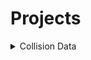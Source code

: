 # Projects
<div>

<details>
<summary> Collision Data </summary>
<small>Source: <i>NYCOpenData</i></small>

* [Motor Vehicle Collisions - Vehicles](https://data.cityofnewyork.us/Public-Safety/Motor-Vehicle-Collisions-Vehicles/bm4k-52h4/about_data)
Contains details on each vehicle involved in the crash.
* [Motor Vehicle Collisions - Crashes](https://data.cityofnewyork.us/Public-Safety/Motor-Vehicle-Collisions-Crashes/h9gi-nx95/about_data)
Contains details of crash events.
* [Motor Vehicle Collisions - Person](https://data.cityofnewyork.us/Public-Safety/Motor-Vehicle-Collisions-Person/f55k-p6yu/about_data)
Contains details for people involved in crash.

## ETL Goal:
- [x] Scrape MVC - Crashes
- [x] Scrape MVC - Vehicles
- [ ] Scrape MVC - Person
- [ ] ETL these and upload into DB
- [ ] Begin Analysis
- [ ] Web App to View Data and Analytics

## Libraries Used
This project utilizes a variety of libraries to facilitate data scraping, processing, and analysis. Below is a list of the key libraries:

- **Flask**: A lightweight WSGI web application framework for building web applications.
- **Pandas**: A powerful data manipulation and analysis library for Python.
- **Requests**: A simple and elegant HTTP library for making requests to web services.
- **Sqlite3**: A lightweight, serverless, self-contained SQL database engine. 

</details>